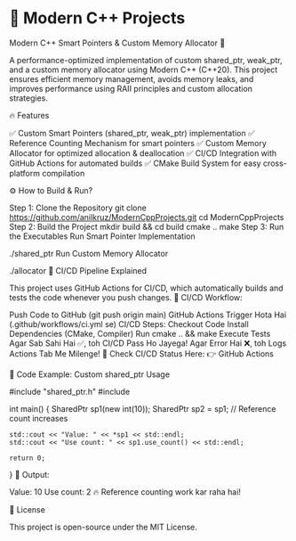 # 🚀 Modern C++ Projects
Modern C++ Smart Pointers & Custom Memory Allocator 🚀

A performance-optimized implementation of custom shared_ptr, weak_ptr, and a custom memory allocator using Modern C++ (C++20).
This project ensures efficient memory management, avoids memory leaks, and improves performance using RAII principles and custom allocation strategies.

🔥 Features

✅ Custom Smart Pointers (shared_ptr, weak_ptr) implementation
✅ Reference Counting Mechanism for smart pointers
✅ Custom Memory Allocator for optimized allocation & deallocation
✅ CI/CD Integration with GitHub Actions for automated builds
✅ CMake Build System for easy cross-platform compilation

⚙️ How to Build & Run?

Step 1: Clone the Repository
git clone https://github.com/anilkruz/ModernCppProjects.git
cd ModernCppProjects
Step 2: Build the Project
mkdir build && cd build
cmake ..
make
Step 3: Run the Executables
Run Smart Pointer Implementation

./shared_ptr
Run Custom Memory Allocator

./allocator
🚀 CI/CD Pipeline Explained

This project uses GitHub Actions for CI/CD, which automatically builds and tests the code whenever you push changes.
📌 CI/CD Workflow:

Push Code to GitHub (git push origin main)
GitHub Actions Trigger Hota Hai (.github/workflows/ci.yml se)
CI/CD Steps:
Checkout Code
Install Dependencies (CMake, Compiler)
Run cmake .. && make
Execute Tests
Agar Sab Sahi Hai ✅, toh CI/CD Pass Ho Jayega!
Agar Error Hai ❌, toh Logs Actions Tab Me Milenge!
📌 Check CI/CD Status Here:
👉 GitHub Actions

📌 Code Example: Custom shared_ptr Usage

#include "shared_ptr.h"
#include <iostream>

int main() {
    SharedPtr<int> sp1(new int(10));
    SharedPtr<int> sp2 = sp1; // Reference count increases

    std::cout << "Value: " << *sp1 << std::endl;
    std::cout << "Use count: " << sp1.use_count() << std::endl;

    return 0;
}
📌 Output:

Value: 10
Use count: 2
🔥 Reference counting work kar raha hai!

📜 License

This project is open-source under the MIT License.

